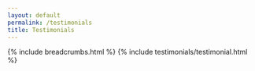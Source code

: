```yaml
---
layout: default
permalink: /testimonials
title: Testimonials
---
```


<main id="main">

  {% include breadcrumbs.html %}
  {% include testimonials/testimonial.html %}

</main>